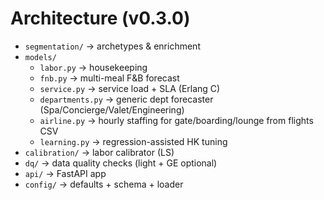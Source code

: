 # Architecture (v0.3.0)

- `segmentation/` → archetypes & enrichment
- `models/`
  - `labor.py` → housekeeping
  - `fnb.py` → multi-meal F&B forecast
  - `service.py` → service load + SLA (Erlang C)
  - `departments.py` → generic dept forecaster (Spa/Concierge/Valet/Engineering)
  - `airline.py` → hourly staffing for gate/boarding/lounge from flights CSV
  - `learning.py` → regression-assisted HK tuning
- `calibration/` → labor calibrator (LS)
- `dq/` → data quality checks (light + GE optional)
- `api/` → FastAPI app
- `config/` → defaults + schema + loader
